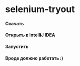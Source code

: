 # selenium-tryout
#### Скачать
#### Открыть в IntelliJ IDEA
#### Запустить
#### Вроде должно работать :)
